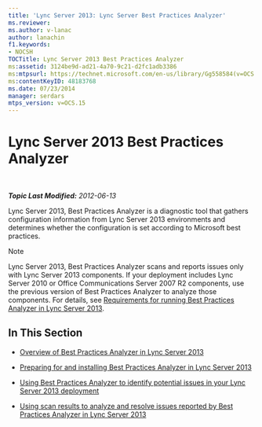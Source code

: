 ```yaml
---
title: 'Lync Server 2013: Lync Server Best Practices Analyzer'
ms.reviewer: 
ms.author: v-lanac
author: lanachin
f1.keywords:
- NOCSH
TOCTitle: Lync Server 2013 Best Practices Analyzer
ms:assetid: 3124be9d-ad21-4a70-9c21-d2fc1adb3386
ms:mtpsurl: https://technet.microsoft.com/en-us/library/Gg558584(v=OCS.15)
ms:contentKeyID: 48183768
ms.date: 07/23/2014
manager: serdars
mtps_version: v=OCS.15
---
```


<div data-xmlns="http://www.w3.org/1999/xhtml">

<div class="topic" data-xmlns="http://www.w3.org/1999/xhtml" data-msxsl="urn:schemas-microsoft-com:xslt" data-cs="https://msdn.microsoft.com/">

<div data-asp="https://msdn2.microsoft.com/asp">

# Lync Server 2013 Best Practices Analyzer

</div>

<div id="mainSection">

<div id="mainBody">

<span> </span>

_**Topic Last Modified:** 2012-06-13_

Lync Server 2013, Best Practices Analyzer is a diagnostic tool that gathers configuration information from Lync Server 2013 environments and determines whether the configuration is set according to Microsoft best practices.

<div>


> [!NOTE]  
> Lync Server 2013, Best Practices Analyzer scans and reports issues only with Lync Server 2013 components. If your deployment includes Lync Server 2010 or Office Communications Server 2007 R2 components, use the previous version of Best Practices Analyzer to analyze those components. For details, see <A href="lync-server-2013-requirements-for-running-best-practices-analyzer.md">Requirements for running Best Practices Analyzer in Lync Server 2013</A>.



</div>

<div>

## In This Section

  - [Overview of Best Practices Analyzer in Lync Server 2013](lync-server-2013-overview-of-best-practices-analyzer.md)

  - [Preparing for and installing Best Practices Analyzer in Lync Server 2013](lync-server-2013-preparing-for-and-installing-best-practices-analyzer.md)

  - [Using Best Practices Analyzer to identify potential issues in your Lync Server 2013 deployment](lync-server-2013-using-best-practices-analyzer-to-identify-potential-issues-in-your-deployment.md)

  - [Using scan results to analyze and resolve issues reported by Best Practices Analyzer in Lync Server 2013](lync-server-2013-using-scan-results-to-analyze-and-resolve-issues-reported-by-best-practices-analyzer.md)

</div>

</div>

<span> </span>

</div>

</div>

</div>

